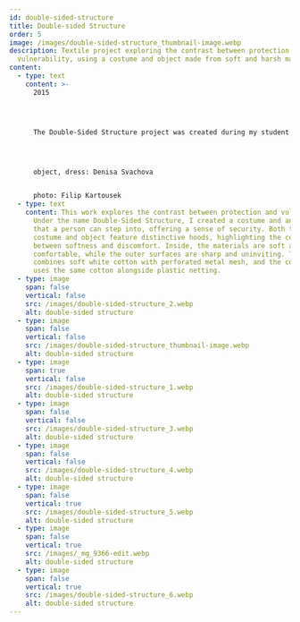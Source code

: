 ```yaml
---
id: double-sided-structure
title: Double-sided Structure
order: 5
image: /images/double-sided-structure_thumbnail-image.webp
description: Textile project exploring the contrast between protection and
  vulnerability, using a costume and object made from soft and harsh materials.
content:
  - type: text
    content: >-
      2015




      The Double-Sided Structure project was created during my student exchange at the Academy of Arts, Architecture and Design in Prague, Czech Republic, in 2015




      object, dress: Denisa Svachova


      photo: Filip Kartousek
  - type: text
    content: This work explores the contrast between protection and vulnerability.
      Under the name Double-Sided Structure, I created a costume and an object
      that a person can step into, offering a sense of security. Both the
      costume and object feature distinctive hoods, highlighting the contrast
      between softness and discomfort. Inside, the materials are soft and
      comfortable, while the outer surfaces are sharp and uninviting. The object
      combines soft white cotton with perforated metal mesh, and the costume
      uses the same cotton alongside plastic netting.
  - type: image
    span: false
    vertical: false
    src: /images/double-sided-structure_2.webp
    alt: double-sided structure
  - type: image
    span: false
    vertical: false
    src: /images/double-sided-structure_thumbnail-image.webp
    alt: double-sided structure
  - type: image
    span: true
    vertical: false
    src: /images/double-sided-structure_1.webp
    alt: double-sided structure
  - type: image
    span: false
    vertical: false
    src: /images/double-sided-structure_3.webp
    alt: double-sided structure
  - type: image
    span: false
    vertical: false
    src: /images/double-sided-structure_4.webp
    alt: double-sided structure
  - type: image
    span: false
    vertical: true
    src: /images/double-sided-structure_5.webp
    alt: double-sided structure
  - type: image
    span: false
    vertical: true
    src: /images/_mg_9366-edit.webp
    alt: double-sided structure
  - type: image
    span: false
    vertical: true
    src: /images/double-sided-structure_6.webp
    alt: double-sided structure
---
```

